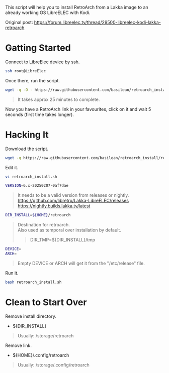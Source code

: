 This script will help you to install RetroArch from a Lakka image to an already working OS LibreELEC with Kodi.

Original post: https://forum.libreelec.tv/thread/29500-libreelec-kodi-lakka-retroarch

# Gatting Started
Connect to LibreElec device by ssh.
```bash
ssh root@LibreElec
```

Once there, run the script.
```bash
wget -q -O - https://raw.githubusercontent.com/basilean/retroarch_install/refs/heads/main/retroarch_install.sh | bash
```
> It takes approx 25 minutes to complete.

Now you have a RetroArch link in your favourites, click on it and wait 5 seconds (first time takes longer).

# Hacking It
Download the script.
```bash
wget -q https://raw.githubusercontent.com/basilean/retroarch_install/refs/heads/main/retroarch_install.sh
```

Edit it.
```bash
vi retroarch_install.sh
```

```bash
VERSION=6.x-20250207-0af7dae
```
> It needs to be a valid version from releases or nightly.  
> https://github.com/libretro/Lakka-LibreELEC/releases  
> https://nightly.builds.lakka.tv/latest  

```bash
DIR_INSTALL=${HOME}/retroarch
```
> Destination for retroarch.  
> Also used as temporal over installation by default.  
>> DIR_TMP=${DIR_INSTALL}/tmp

```bash
DEVICE=
ARCH=
```
> Empty DEVICE or ARCH will get it from the "/etc/release" file.

Run it.
```bash
bash retroarch_install.sh
```

# Clean to Start Over
Remove install directory.
- ${DIR_INSTALL}  
> Usually: /storage/retroarch

Remove link.
- ${HOME}/.config/retroarch  
> Usually: /storage/.config/retroarch

